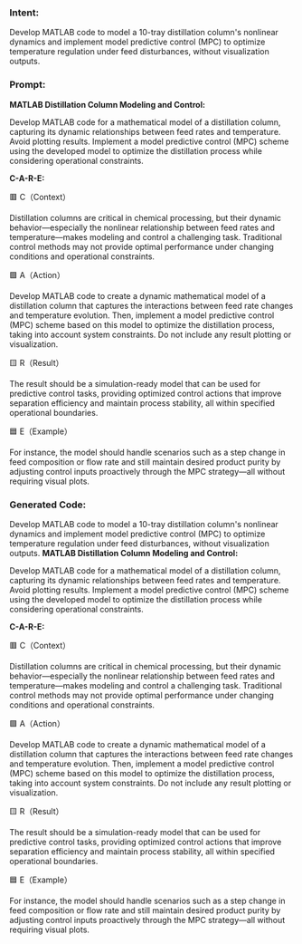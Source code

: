 ### Intent:
Develop MATLAB code to model a 10-tray distillation column's nonlinear dynamics and implement model predictive control (MPC) to optimize temperature regulation under feed disturbances, without visualization outputs.

### Prompt:
**MATLAB Distillation Column Modeling and Control:**

Develop MATLAB code for a mathematical model of a distillation column, capturing its dynamic relationships between feed rates and temperature. Avoid plotting results.
Implement a model predictive control (MPC) scheme using the developed model to optimize the distillation process while considering operational constraints.


**C-A-R-E:**

🟥 C（Context）

Distillation columns are critical in chemical processing, but their dynamic behavior—especially the nonlinear relationship between feed rates and temperature—makes modeling and control a challenging task. Traditional control methods may not provide optimal performance under changing conditions and operational constraints.

🟩 A（Action）

Develop MATLAB code to create a dynamic mathematical model of a distillation column that captures the interactions between feed rate changes and temperature evolution. Then, implement a model predictive control (MPC) scheme based on this model to optimize the distillation process, taking into account system constraints. Do not include any result plotting or visualization.

🟨 R（Result）

The result should be a simulation-ready model that can be used for predictive control tasks, providing optimized control actions that improve separation efficiency and maintain process stability, all within specified operational boundaries.

🟦 E（Example）

For instance, the model should handle scenarios such as a step change in feed composition or flow rate and still maintain desired product purity by adjusting control inputs proactively through the MPC strategy—all without requiring visual plots.

### Generated Code:
Develop MATLAB code to model a 10-tray distillation column's nonlinear dynamics and implement model predictive control (MPC) to optimize temperature regulation under feed disturbances, without visualization outputs.
**MATLAB Distillation Column Modeling and Control:**

Develop MATLAB code for a mathematical model of a distillation column, capturing its dynamic relationships between feed rates and temperature. Avoid plotting results.
Implement a model predictive control (MPC) scheme using the developed model to optimize the distillation process while considering operational constraints.


**C-A-R-E:**

🟥 C（Context）

Distillation columns are critical in chemical processing, but their dynamic behavior—especially the nonlinear relationship between feed rates and temperature—makes modeling and control a challenging task. Traditional control methods may not provide optimal performance under changing conditions and operational constraints.

🟩 A（Action）

Develop MATLAB code to create a dynamic mathematical model of a distillation column that captures the interactions between feed rate changes and temperature evolution. Then, implement a model predictive control (MPC) scheme based on this model to optimize the distillation process, taking into account system constraints. Do not include any result plotting or visualization.

🟨 R（Result）

The result should be a simulation-ready model that can be used for predictive control tasks, providing optimized control actions that improve separation efficiency and maintain process stability, all within specified operational boundaries.

🟦 E（Example）

For instance, the model should handle scenarios such as a step change in feed composition or flow rate and still maintain desired product purity by adjusting control inputs proactively through the MPC strategy—all without requiring visual plots.
